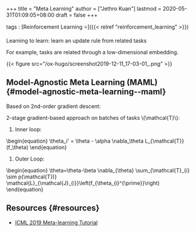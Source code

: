 +++
title = "Meta Learning"
author = ["Jethro Kuan"]
lastmod = 2020-05-31T01:09:05+08:00
draft = false
+++

tags
: [Reinforcement Learning ⭐]({{< relref "reinforcement_learning" >}})

Learning to learn: learn an update rule from related tasks

For example, tasks are related through a low-dimensional embedding.

{{< figure src="/ox-hugo/screenshot2019-12-11_17-03-01_.png" >}}

## Model-Agnostic Meta Learning (MAML) {#model-agnostic-meta-learning--maml}

Based on 2nd-order gradient descent:

2-stage gradient-based approach on batches of tasks \\(\mathcal{T}\\):

1.  Inner loop:

\begin{equation}
\theta_i' = \theta - \alpha \nabla\_\theta L\_{\mathcal{T}}(f\_\theta)
\end{equation}

1.  Outer Loop:

\begin{equation}
\theta=\theta-\beta \nabla\_{\theta} \sum\_{\mathcal{T}\_{i} \sim p(\mathcal{T})} \mathcal{L}\_{\mathcal{J}\_{i}}\left(f\_{\theta\_{i}^{\prime}}\right)
\end{equation}

## Resources {#resources}

- [ICML 2019 Meta-learning Tutorial](https://sites.google.com/view/icml19metalearning)
